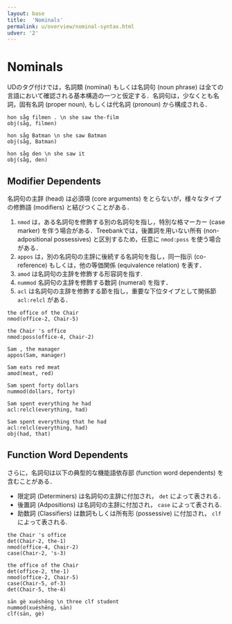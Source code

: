 ```yaml
---
layout: base
title:  'Nominals'
permalink: u/overview/nominal-syntax.html
udver: '2'
---
```


# Nominals

UDのタグ付けでは，名詞類 (nominal) もしくは名詞句 (noun phrase) は全ての言語において確認される基本構造の一つと仮定する．名詞句は，少なくとも名詞，固有名詞 (proper noun), もしくは代名詞 (pronoun) から構成される．

~~~ sdparse
hon såg filmen . \n she saw the-film
obj(såg, filmen)
~~~
~~~ sdparse
hon såg Batman \n she saw Batman
obj(såg, Batman)
~~~
~~~ sdparse
hon såg den \n she saw it
obj(såg, den)
~~~

## Modifier Dependents

名詞句の主辞 (head) は必須項 (core arguments) をとらないが，様々なタイプの修飾語 (modifiers) と結びつくことがある．

1. `nmod` は，ある名詞句を修飾する別の名詞句を指し，特別な格マーカー (case marker) を伴う場合がある．Treebankでは，後置詞を用いない所有 (non-adpositional possessives) と区別するため，任意に  `nmod:poss` を使う場合がある．
2.  `appos` は，別の名詞句の主辞に後続する名詞句を指し，同一指示 (co-reference) もしくは，他の等価関係 (equivalence relation) を表す．
3.  `amod` は名詞句の主辞を修飾する形容詞を指す.
4. `nummod` 名詞句の主辞を修飾する数詞 (numeral) を指す．
5.  `acl` は名詞句の主辞を修飾する節を指し，重要な下位タイプとして関係節 `acl:relcl` がある．
~~~ sdparse
the office of the Chair
nmod(office-2, Chair-5)
~~~

~~~ sdparse
the Chair 's office
nmod:poss(office-4, Chair-2)
~~~

~~~ sdparse
Sam , the manager
appos(Sam, manager)
~~~

~~~ sdparse
Sam eats red meat
amod(meat, red)
~~~

~~~ sdparse
Sam spent forty dollars
nummod(dollars, forty)
~~~

~~~ sdparse
Sam spent everything he had
acl:relcl(everything, had)
~~~

~~~ sdparse
Sam spent everything that he had
acl:relcl(everything, had)
obj(had, that)
~~~

## Function Word Dependents

さらに，名詞句は以下の典型的な機能語依存部 (function word dependents) を含むことがある．

* 限定詞 (Determiners) は名詞句の主辞に付加され， `det` によって表される．
* 後置詞 (Adpositions) は名詞句の主辞に付加され， `case` によって表される.
* 助数詞 (Classifiers) は数詞もしくは所有形 (possessive) <!-- 属格? -->に付加され， `clf` によって表される.
~~~ sdparse
the Chair 's office
det(Chair-2, the-1)
nmod(office-4, Chair-2)
case(Chair-2, 's-3)
~~~

~~~ sdparse
the office of the Chair
det(office-2, the-1)
nmod(office-2, Chair-5)
case(Chair-5, of-3)
det(Chair-5, the-4)
~~~

~~~sdparse
sān gè xuéshēng \n three clf student
nummod(xuéshēng, sān)
clf(sān, gè)
~~~
